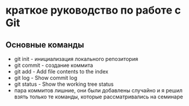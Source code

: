 # краткое руководство по работе с Git
## Основные команды
* git init - инициализация локального репозитория
* git commit - создание коммита
* git add -  Add file contents to the index
* git log - Show commit log
* git status -  Show the working tree status
* пара коммитов лишние, они были добавлены случайно и я решил взять только те команды, которые рассматривались на семинаре